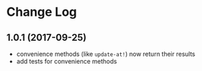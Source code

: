 # Change Log
## 1.0.1 (2017-09-25)

* convenience methods (like `update-at!`) now return their results
* add tests for convenience methods
